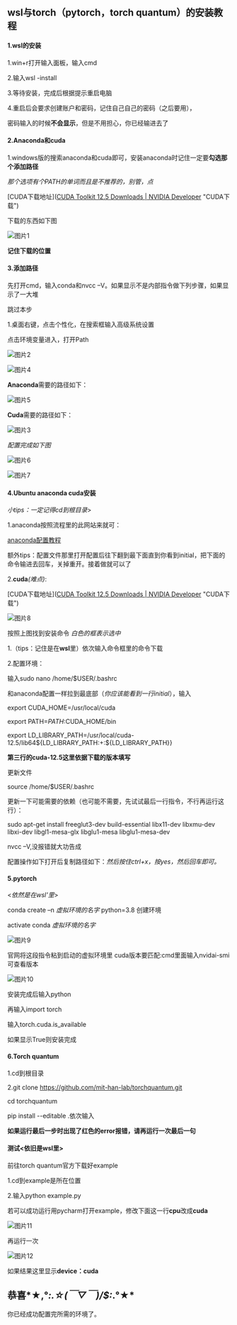 ##  wsl与torch（pytorch，torch quantum）的安装教程

#### 1.wsl的安装

1.win+r打开输入面板，输入cmd   

2.输入wsl -install   

3.等待安装，完成后根据提示重启电脑   

4.重启后会要求创建账户和密码，记住自己自己的密码（之后要用），   

密码输入的时候**不会显示**，但是不用担心，你已经输进去了   

#### 2.Anaconda和cuda

1.windows版的搜索anaconda和cuda即可，安装anaconda时记住一定要**勾选那个添加路径**   

<em>那个选项有个PATH的单词而且是不推荐的，别管，点</em>    

   [CUDA下载地址]([CUDA Toolkit 12.5 Downloads | NVIDIA Developer](https://developer.nvidia.com/cuda-downloads?target_os=Windows&target_arch=x86_64&target_version=11&target_type=exe_local) "CUDA下载")   

下载的东西如下图   

![图片1](/环境配置/1.png)

**记住下载的位置**

#### 3.添加路径

先打开cmd，输入conda和nvcc –V。如果显示不是内部指令做下列步骤，如果显示了一大堆

跳过本步

1.桌面右键，点击个性化，在搜索框输入高级系统设置                               

点击环境变量进入，打开Path

![图片2](/环境配置/2.png)

![图片4](/环境配置/3.png)

**Anaconda**需要的路径如下：

![图片5](/环境配置/5.png)

**Cuda**需要的路径如下：

![图片3](/环境配置/3.png)

<em>配置完成如下图</em>

![图片6](/环境配置/6.png)

![图片7](/环境配置/7.png)

#### 4.Ubuntu anaconda cuda安装

<em>小tips：一定记得cd到根目录</em>>

1.anaconda按照流程里的此网站来就可：

[anaconda配置教程](https://blog.csdn.net/weixin_44878336/article/details/133967607)

额外tips：配置文件那里打开配置后往下翻到最下面直到你看到initial，把下面的命令输进去回车，关掉重开。接着做就可以了

2.**cuda**<em>(难点)</em>:

[CUDA下载地址]([CUDA Toolkit 12.5 Downloads | NVIDIA Developer](https://developer.nvidia.com/cuda-downloads?target_os=Windows&target_arch=x86_64&target_version=11&target_type=exe_local) "CUDA下载")  

![图片8](/环境配置/8.png)

 按照上图找到安装命令<em> 白色的框表示选中</em>

1.（tips：记住是在**wsl**里）依次输入命令框里的命令下载

2.配置环境：

输入sudo nano /home/$USER/.bashrc

和anaconda配置一样拉到最底部（<em>你应该能看到一行initial</em>），输入

export CUDA_HOME=/usr/local/cuda

export PATH=$PATH:$CUDA_HOME/bin

export LD_LIBRARY_PATH=/usr/local/cuda-12.5/lib64${LD_LIBRARY_PATH:+:${LD_LIBRARY_PATH}}

**第三行的cuda-12.5这里依据下载的版本填写**

更新文件

source /home/$USER/.bashrc

更新一下可能需要的依赖（也可能不需要，先试试最后一行指令，不行再运行这行）：

sudo apt-get install freeglut3-dev build-essential libx11-dev libxmu-dev libxi-dev libgl1-mesa-glx libglu1-mesa libglu1-mesa-dev

nvcc –V,没报错就大功告成

配置操作如下打开后复制路径如下：<em>然后按住ctrl+x，按yes，然后回车即可。</em>

#### 5.pytorch

<<em>依然是在wsl'里</em>>

conda create –n <em>虚拟环境的名字</em>  python=3.8  创建环境

activate conda <em>虚拟环境的名字</em>

![图片9](/环境配置/9.png)

官网将这段指令粘到启动的虚拟环境里                                                                                                                           cuda版本要匹配:cmd里面输入nvidai-smi可查看版本

![图片10](/环境配置/10.png)

安装完成后输入python

再输入import torch

输入torch.cuda.is_available

如果显示True则安装完成

#### 6.Torch quantum

1.cd到根目录

2.git clone https://github.com/mit-han-lab/torchquantum.git

cd torchquantum

pip install --editable .依次输入

**如果运行最后一步时出现了红色的error报错，请再运行一次最后一句**

#### 测试<依旧是wsl里>

前往torch quantum官方下载好example

1.cd到example是所在位置

2.输入python example.py

若可以成功运行用pycharm打开example，修改下面这一行**cpu**改成**cuda**

![图片11](/环境配置/11.png)

再运行一次

![图片12](/环境配置/12.png)

如果结果这里显示**device：cuda**

## 恭喜*★,°*:.☆\(￣▽￣)/$:*.°★* 

你已经成功配置完所需的环境了。



 

